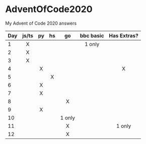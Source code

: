# AdventOfCode2020
My Advent of Code 2020 answers


| Day | js/ts | py | hs |   go   | bbc basic | Has Extras? |
|-----|:-----:|:--:|:--:|:------:|:---------:|:-----------:|
| 1   |   X   |    |    |        | 1 only    |             |
| 2   |   X   |    |    |        |           |             |
| 3   |   X   |    |    |        |           |             |
| 4   |       |  X |    |        |           |      X      |
| 5   |       |    |  X |        |           |             |
| 6   |       |  X |    |        |           |             |
| 7   |       |  X |    |        |           |             |
| 8   |       |    |    |  X     |           |             |
| 9   |       |  X |    |        |           |             |
| 10  |       |    |    | 1 only |           |             |
| 11  |       |    |    |   X    |           |     1 only  |
| 12  |       |    |    |   X    |           |             |